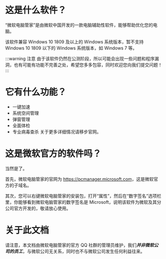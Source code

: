 # 这是什么软件？
“微软电脑管家”是由微软中国开发的一款电脑辅助性软件，能够帮助优化您的电脑。  
  
该软件兼容 Windows 10 1809 及以上的 Windows 系统版本，暂不支持 Windows 10 1809 以下的 Windows 系统版本，如 Windows 7 等。  

:::warning 注意
由于该软件仍然在公测阶段，所以可能会出现一些问题和程序漏洞，也有可能有功能不完善之处，希望您多多包容，同时欢迎您向我们提交问题！
:::

# 它有什么功能？
* 一键加速
* 系统空间管理
* 弹窗管理
* 全面体检
* 专业病毒查杀
关于更多详细情况请移步官网。

# 这是微软官方的软件吗？
当然是了。  
  
首先，微软电脑管家的官网为 <https://pcmanager.microsoft.com>，这是微软官方的子域名。  
  
其次，您可以右键微软电脑管家的安装包，打开“属性”，然后在“数字签名”选项栏里，你能够看到微软电脑管家的数字签名是 Microsoft，说明该软件为微软及其分公司官方开发的，敬请放心使用。  

# 关于此文档
请注意，本文档由微软电脑管家的官方 QQ 社群的管理员维护，我们***并非微软公司的员工***，与微软公司无关系，同时也不与微软公司发生任何利益往来。
